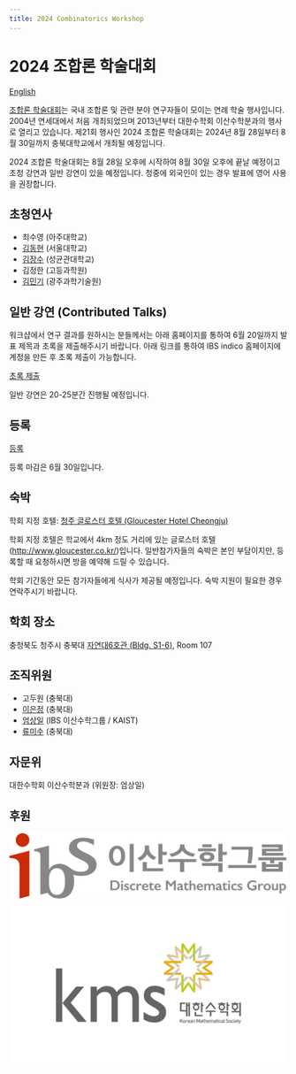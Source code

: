 ```yaml
---
title: 2024 Combinatorics Workshop
---
```

# 2024 조합론 학술대회 
[English](/en/)

[조합론 학술대회](https://www.combinatorics.kr/workshop/combinatorics-workshop)는 국내 조합론 및 관련 분야 연구자들이 모이는 연례 학술 행사입니다. 2004년 연세대에서 처음 개최되었으며 2013년부터 대한수학회 이산수학분과의 행사로 열리고 있습니다. 제21회 행사인 2024 조합론 학술대회는 2024년 8월 28일부터 8월 30일까지 충북대학교에서 개최될 예정입니다.

2024 조합론 학술대회는 8월 28일 오후에 시작하여 8월 30일 오후에 끝날 예정이고 초청 강연과 일반 강연이 있을 예정입니다. 
청중에 외국인이 있는 경우 발표에 영어 사용을 권장합니다.

## 초청연사 

- 최수영 (아주대학교)
- [김동현](https://donghyunkim8.wixsite.com/dhkim) (서울대학교)
- [김장수](https://jangsookim.github.io/) (성균관대학교)
- 김정한 (고등과학원)
- [김민기](https://sites.google.com/view/minkikim/home) (광주과학기술원)

## 일반 강연 (Contributed Talks)

워크샵에서 연구 결과를 원하시는 분들께서는 아래 홈페이지를 통하여 6월 20일까지 발표 제목과 초록을 제출해주시기 바랍니다.
아래 링크를 통하여 IBS indico 홈페이지에 계정을 만든 후 초록 제출이 가능합니다.

[초록 제출](https://indico.ibs.re.kr/event/650/abstracts/)

일반 강연은 20-25분간 진행될 예정입니다. 


## 등록 

[등록](https://indico.ibs.re.kr/event/650/registrations/)

등록 마감은 6월 30일입니다.

## 숙박 

학회 지정 호텔: [청주 글로스터 호텔 (Gloucester Hotel Cheongju)](http://www.gloucester.co.kr/)

학회 지정 호텔은 학교에서 4km 정도 거리에 있는 글로스터 호텔(http://www.gloucester.co.kr/)입니다. 일반참가자들의 숙박은 본인 부담이지만, 등록할 때 요청하시면 방을 예약해 드릴 수 있습니다.

학회 기간동안 모든 참가자들에게 식사가 제공될 예정입니다. 숙박 지원이 필요한 경우 연락주시기 바랍니다. 

## 학회 장소 

충청북도 청주시 충북대 [자연대6호관 (Bldg. S1-6)](https://place.map.kakao.com/1879408486), Room 107


## 조직위원 
- 고두원 (충북대)
- [이은정](https://sites.google.com/view/eunjeonglee/) (충북대)
- [엄상일](https://dimag.ibs.re.kr/home/sangil/) (IBS 이산수학그룹 / KAIST)
- [류미수](https://meesue.github.io/) (충북대)

## 자문위

대한수학회 이산수학분과 (위원장: 엄상일)

## 후원 

<div id="logo"><img src="/assets/dimag.png" alt="IBS 이산수학그룹" /><img src="/assets/kms.png" alt="대한수학회" /></div>